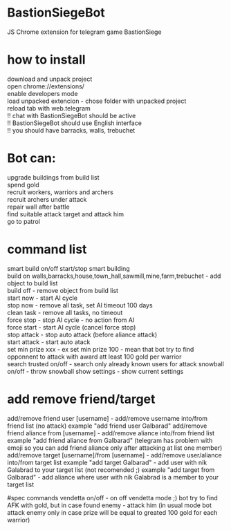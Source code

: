 # BastionSiegeBot
JS Chrome extension for telegram game BastionSiege

# how to install
download and unpack project<br>
open chrome://extensions/<br>
enable developers mode<br>
load unpacked extencion - chose folder with unpacked project<br>
reload tab with web.telegram<br>
!! chat with BastionSiegeBot should be active<br>
!! BastionSiegeBot should use English interface<br>
!! you should have barracks, walls, trebuchet

# Bot can:
upgrade buildings from build list<br>
spend gold<br>
recruit workers, warriors and archers<br>
recruit archers under attack<br>
repair wall after battle<br>
find suitable attack target and attack him<br>
go to patrol<br>

# command list
smart build on/off start/stop smart building<br>
build on  walls,barracks,house,town_hall,sawmill,mine,farm,trebuchet - add object to build list<br>
build off - remove object from build list<br>
start now - start AI cycle<br>
stop now - remove all task, set AI timeout 100 days<br>
clean task - remove all tasks, no timeout<br>
force stop - stop AI cycle - no action from AI<br>
force start - start AI cycle (cancel force stop)<br>
stop attack - stop auto attack (before aliance attack)<br>
start attack - start auto atack<br>
set min prize xxx - ex set min prize 100 - mean that bot try to find opponnent to attack with award att least 100 gold per warrior<br>
search trusted on/off - search only already known users for attack
snowball on/off - throw snowball
show settings - show current settings<br>
 

# add remove friend/target
add/remove friend user [username] - add/remove username into/from friend list (no attack) example "add friend user Galbarad"
add/remove friend aliance from [username] - add/remove aliance into/from friend list example "add friend aliance from Galbarad" (telegram has problem with emoji so you can add friend aliance only after attacking at list one member)
add/remove target [username]/from [username] - add/remove user/aliance into/from target list
example "add target Galbarad" - add user with nik Galabrad to your target list (not recomended ;)
example "add target from Galbarad" - add aliance where user with nik Galabrad is a member to your target list

#spec commands
vendetta on/off - on off vendetta mode ;) bot try to find AFK with gold, but in case found enemy - attack him (in usual mode bot attack enemy only in case prize will be equal to greated 100 gold for each warrior)
